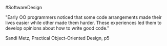 #SoftwareDesign

"Early OO programmers noticed that some code arrangements made their lives easier while other made them harder. These experiences led them to develop opinions about how to write good code."

Sandi Metz, Practical Object-Oriented Design, p5